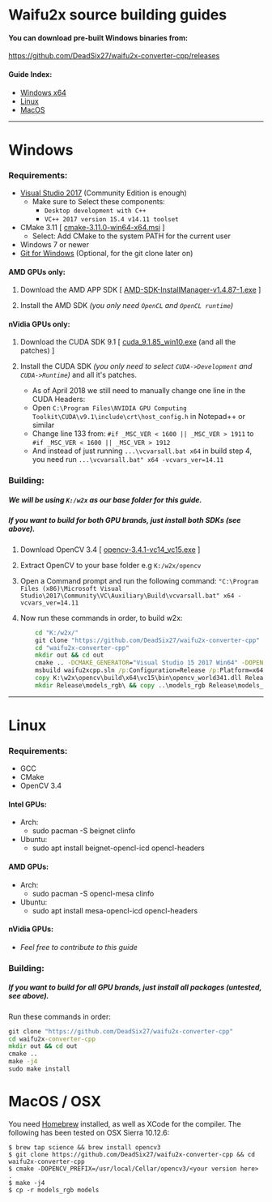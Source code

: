 # Waifu2x source building guides

#### You can download pre-built Windows binaries from:

https://github.com/DeadSix27/waifu2x-converter-cpp/releases

#### Guide Index:
- [Windows x64](#windows)
- [Linux](#linux)
- [MacOS](#macos--osx)

---

# Windows

### Requirements:
- [Visual Studio 2017](https://www.visualstudio.com/downloads/) (Community Edition is enough)
  - Make sure to Select these components:
    - `Desktop development with C++`
	- `VC++ 2017 version 15.4 v14.11 toolset`
- CMake 3.11 [ [cmake-3.11.0-win64-x64.msi](https://cmake.org/download/) ]
  - Select: Add CMake to the system PATH for the current user
- Windows 7 or newer
- [Git for Windows](https://git-scm.com/download/win) (Optional, for the git clone later on)

#### AMD GPUs only:
1. Download the AMD APP SDK [ [AMD-SDK-InstallManager-v1.4.87-1.exe](https://developer.amd.com/amd-accelerated-parallel-processing-app-sdk/) ]

2. Install the AMD SDK _(you only need `OpenCL` and `OpenCL runtime`)_

#### nVidia GPUs only:

1. Download the CUDA SDK 9.1 [ [cuda_9.1.85_win10.exe](https://developer.nvidia.com/cuda-downloads?target_os=Windows&target_arch=x86_64&target_version=10&target_type=exelocal) (and all the patches) ]

2. Install the CUDA SDK _(you only need to select `CUDA->Development` and `CUDA->Runtime`)_ and all it's patches.
	* As of April 2018 we still need to manually change one line in the CUDA Headers:
	* Open `C:\Program Files\NVIDIA GPU Computing Toolkit\CUDA\v9.1\include\crt\host_config.h` in Notepad++ or similar
	* Change line 133 from: `#if _MSC_VER < 1600 || _MSC_VER > 1911` to  `#if _MSC_VER < 1600 || _MSC_VER > 1912`
	* And instead of just running `...\vcvarsall.bat x64` in build step 4, you need run `...\vcvarsall.bat" x64 -vcvars_ver=14.11`

### Building:
##### We will be using `K:/w2x` as our base folder for this guide.
##### If you want to build for both GPU brands, just install both SDKs (see above).

1. Download OpenCV 3.4 [ [opencv-3.4.1-vc14_vc15.exe](https://opencv.org/releases.html) ]

2. Extract OpenCV to your base folder e.g `K:/w2x/opencv`

3. Open a Command prompt and run the following command: `"C:\Program Files (x86)\Microsoft Visual Studio\2017\Community\VC\Auxiliary\Build\vcvarsall.bat" x64 -vcvars_ver=14.11`
4. Now run these commands in order, to build w2x:
	```cmd
		cd "K:/w2x/"
		git clone "https://github.com/DeadSix27/waifu2x-converter-cpp"
		cd "waifu2x-converter-cpp"
		mkdir out && cd out
		cmake .. -DCMAKE_GENERATOR="Visual Studio 15 2017 Win64" -DOPENCV_PREFIX="K:/w2x/opencv/build/"
		msbuild waifu2xcpp.sln /p:Configuration=Release /p:Platform=x64
		copy K:\w2x\opencv\build\x64\vc15\bin\opencv_world341.dll Release\
		mkdir Release\models_rgb\ && copy ..\models_rgb Release\models_rgb\
	```
---

# Linux

### Requirements:
- GCC
- CMake
- OpenCV 3.4

#### Intel GPUs:
- Arch:
  -  sudo pacman -S beignet clinfo
- Ubuntu:
   - sudo apt install beignet-opencl-icd opencl-headers

#### AMD GPUs:
- Arch:
  -  sudo pacman -S opencl-mesa clinfo
- Ubuntu:
   - sudo apt install mesa-opencl-icd opencl-headers

#### nVidia GPUs:
- _Feel free to contribute to this guide_

### Building:
##### If you want to build for all GPU brands, just install all packages (untested, see above).
Run these commands in order:
```cmd
git clone "https://github.com/DeadSix27/waifu2x-converter-cpp"
cd waifu2x-converter-cpp
mkdir out && cd out
cmake ..
make -j4
sudo make install
```

# MacOS / OSX

You need [Homebrew](https://brew.sh) installed, as well as XCode for the compiler.
The following has been tested on OSX Sierra 10.12.6:

```
$ brew tap science && brew install opencv3
$ git clone https://github.com/DeadSix27/waifu2x-converter-cpp && cd waifu2x-converter-cpp
$ cmake -DOPENCV_PREFIX=/usr/local/Cellar/opencv3/<your version here> .
$ make -j4
$ cp -r models_rgb models
```
